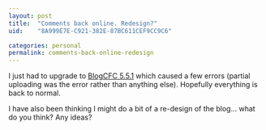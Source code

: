 ```yaml
---
layout: post
title:  "Comments back online. Redesign?"
uid:	"8A999E7E-C921-382E-87BC611CEF9CC9C6"

categories: personal
permalink: comments-back-online-redesign
---
```

I just had to upgrade to <a href="http://blogcfc.riaforge.org/">BlogCFC 5.5.1</a> which caused a few errors (partial uploading was the error rather than anything else). Hopefully everything is back to normal.

I have also been thinking I might do a bit of a re-design of the blog... what do you think? Any ideas?